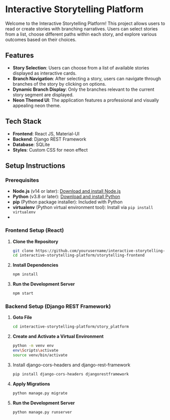 # Interactive Storytelling Platform

Welcome to the Interactive Storytelling Platform! This project allows users to read or create stories with branching narratives. Users can select stories from a list, choose different paths within each story, and explore various outcomes based on their choices.

## Features

- **Story Selection**: Users can choose from a list of available stories displayed as interactive cards.
- **Branch Navigation**: After selecting a story, users can navigate through branches of the story by clicking on options.
- **Dynamic Branch Display**: Only the branches relevant to the current story segment are displayed.
- **Neon Themed UI**: The application features a professional and visually appealing neon theme.

## Tech Stack

- **Frontend**: React JS, Material-UI
- **Backend**: Django REST Framework
- **Database**: SQLite
- **Styles**: Custom CSS for neon effect

## Setup Instructions

### Prerequisites

- **Node.js** (v14 or later): [Download and install Node.js](https://nodejs.org/)
- **Python** (v3.8 or later): [Download and install Python](https://www.python.org/downloads/)
- **pip** (Python package installer): Included with Python
- **virtualenv** (Python virtual environment tool): Install via `pip install virtualenv`
- 
  
### Frontend Setup (React)

1. **Clone the Repository**

   ```bash
   git clone https://github.com/yourusername/interactive-storytelling-platform.git
   cd interactive-storytelling-platform/storytelling-frontend
   
2. **Install Dependencies**

   ```bash
   npm install


3. **Run the Development Server**

   ```bash
   npm start

### Backend Setup (Django REST Framework)

1. **Goto File**

   ```bash
   cd interactive-storytelling-platform/story_platform
   
2. **Create and Activate a Virtual Environment**

   ```bash
   python -m venv env
   env\Scripts\activate
   source venv/bin/activate
   
3. Install django-cors-headers and django-rest-framework
   ```bash
   pip install django-cors-headers djangorestframework
   
4. **Apply Migrations**

   ```bash
   python manage.py migrate

5. **Run the Development Server**

   ```bash
   python manage.py runserver
